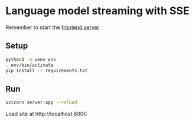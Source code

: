 # Language model streaming with SSE

Remember to start the [frontend server](../frontend/)

## Setup

```sh
python3 -m venv env
. env/bin/activate
pip install -r requirements.txt
```

## Run

```sh
uvicorn server:app --reload
```

Load site at http://localhost:8000
